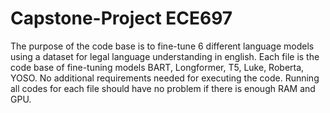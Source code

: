 # Capstone-Project ECE697
The purpose of the code base is to fine-tune 6 different language models using a dataset for legal language understanding in english.
Each file is the code base of fine-tuning models BART, Longformer, T5, Luke, Roberta, YOSO.
No additional requirements needed for executing the code. 
Running all codes for each file should have no problem if there is enough RAM and GPU.

